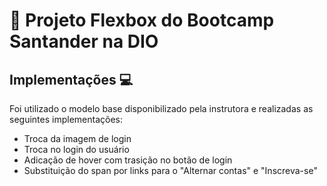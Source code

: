 # 🚀 Projeto Flexbox do Bootcamp Santander na DIO

## Implementações 💻

Foi utilizado o modelo base disponibilizado pela instrutora e realizadas as seguintes implementações: 

* Troca da imagem de login
* Troca no login do usuário
* Adicação de hover com trasição no botão de login
* Substituição do span por links para o "Alternar contas" e "Inscreva-se"

